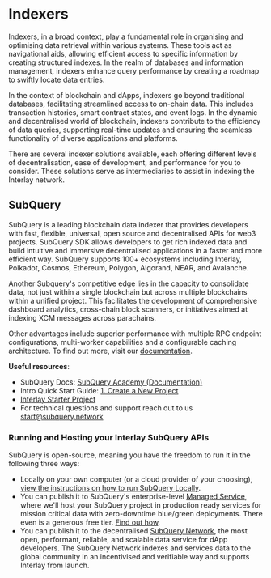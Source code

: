 # Indexers

Indexers, in a broad context, play a fundamental role in organising and optimising data retrieval within various systems. These tools act as navigational aids, allowing efficient access to specific information by creating structured indexes. In the realm of databases and information management, indexers enhance query performance by creating a roadmap to swiftly locate data entries. 

In the context of blockchain and dApps, indexers go beyond traditional databases, facilitating streamlined access to on-chain data. This includes transaction histories, smart contract states, and event logs. In the dynamic and decentralised world of blockchain, indexers contribute to the efficiency of data queries, supporting real-time updates and ensuring the seamless functionality of diverse applications and platforms.

There are several indexer solutions available, each offering different levels of decentralisation, ease of development, and performance for you to consider. These solutions serve as intermediaries to assist in indexing the Interlay network.

## SubQuery

SubQuery is a leading blockchain data indexer that provides developers with fast, flexible, universal, open source and decentralised APIs for web3 projects. SubQuery SDK allows developers to get rich indexed data and build intuitive and immersive decentralised applications in a faster and more efficient way. SubQuery supports 100+ ecosystems including Interlay, Polkadot, Cosmos, Ethereum, Polygon, Algorand, NEAR, and Avalanche.

Another Subquery's competitive edge lies in the capacity to consolidate data, not just within a single blockchain but across multiple blockchains within a unified project. This facilitates the development of comprehensive dashboard analytics, cross-chain block scanners, or initiatives aimed at indexing XCM messages across parachains.

Other advantages include superior performance with multiple RPC endpoint configurations, multi-worker capabilities and a configurable caching architecture. To find out more, visit our [documentation](https://academy.subquery.network/).

**Useful resources**:
- SubQuery Docs: [SubQuery Academy (Documentation)](https://academy.subquery.network/)
- Intro Quick Start Guide: [1. Create a New Project](https://academy.subquery.network/quickstart/quickstart.html)
- [Interlay Starter Project](https://github.com/subquery/subql-starter/tree/main/Interlay/interlay-starter)
- For technical questions and support reach out to us start@subquery.network

### Running and Hosting your Interlay SubQuery APIs

SubQuery is open-source, meaning you have the freedom to run it in the following three ways:
- Locally on your own computer (or a cloud provider of your choosing), [view the instructions on how to run SubQuery Locally](https://academy.subquery.network/run_publish/run.html).
- You can publish it to SubQuery's enterprise-level [Managed Service](https://managedservice.subquery.network/), where we'll host your SubQuery project in production ready services for mission critical data with zero-downtime blue/green deployments. There even is a generous free tier. [Find out how](https://academy.subquery.network/run_publish/publish.html).
- You can publish it to the decentralised [SubQuery Network](https://subquery.network/network), the most open, performant, reliable, and scalable data service for dApp developers. The SubQuery Network indexes and services data to the global community in an incentivised and verifiable way and supports Interlay from launch.

